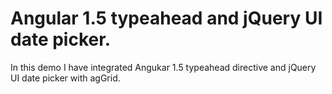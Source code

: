 # Angular 1.5 typeahead and jQuery UI date picker.
In this demo I have integrated Angukar 1.5 typeahead directive and jQuery UI date picker with agGrid.
